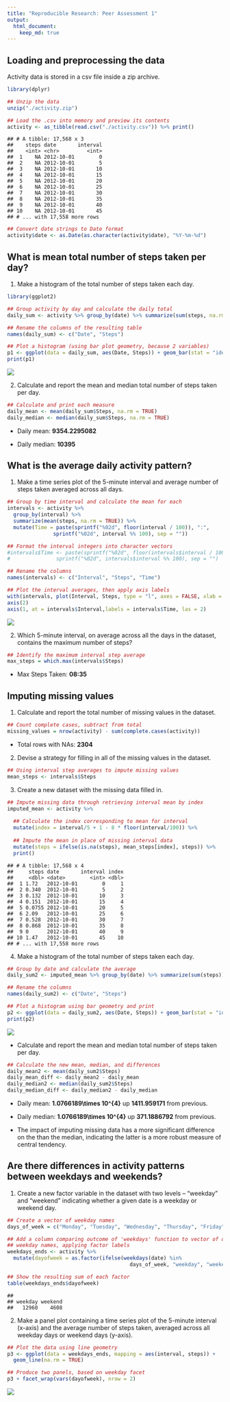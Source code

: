 ```yaml
---
title: "Reproducible Research: Peer Assessment 1"
output: 
  html_document:
    keep_md: true
---
```



## Loading and preprocessing the data
Activity data is stored in a csv file inside a zip archive.

```r
library(dplyr)

## Unzip the data
unzip("./activity.zip") 

## Load the .csv into memory and preview its contents
activity <- as_tibble(read.csv("./activity.csv")) %>% print() 
```

```
## # A tibble: 17,568 x 3
##    steps date       interval
##    <int> <chr>         <int>
##  1    NA 2012-10-01        0
##  2    NA 2012-10-01        5
##  3    NA 2012-10-01       10
##  4    NA 2012-10-01       15
##  5    NA 2012-10-01       20
##  6    NA 2012-10-01       25
##  7    NA 2012-10-01       30
##  8    NA 2012-10-01       35
##  9    NA 2012-10-01       40
## 10    NA 2012-10-01       45
## # ... with 17,558 more rows
```



```r
## Convert date strings to Date format
activity$date <- as.Date(as.character(activity$date), "%Y-%m-%d")
```

## What is mean total number of steps taken per day?

1. Make a histogram of the total number of steps taken each day.


```r
library(ggplot2)

## Group activity by day and calculate the daily total
daily_sum <- activity %>% group_by(date) %>% summarize(sum(steps, na.rm = TRUE))

## Rename the columns of the resulting table
names(daily_sum) <- c("Date", "Steps")

## Plot a histogram (using bar plot geometry, because 2 variables)
p1 <- ggplot(data = daily_sum, aes(Date, Steps)) + geom_bar(stat = "identity")
print(p1)
```

![](PA1_template_files/figure-html/unnamed-chunk-3-1.png)<!-- -->

2. Calculate and report the mean and median total number of steps taken per day.


```r
## Calculate and print each measure
daily_mean <- mean(daily_sum$Steps, na.rm = TRUE)
daily_median <- median(daily_sum$Steps, na.rm = TRUE)
```

 * Daily mean: **9354.2295082**

 * Daily median: **10395**


## What is the average daily activity pattern?

1. Make a time series plot of the 5-minute interval and average number of steps
taken averaged across all days.


```r
## Group by time interval and calculate the mean for each
intervals <- activity %>% 
  group_by(interval) %>% 
  summarize(mean(steps, na.rm = TRUE)) %>%
  mutate(Time = paste(sprintf("%02d", floor(interval / 100)), ":", 
               sprintf("%02d", interval %% 100), sep = ""))

## Format the interval integers into character vectors
#intervals$Time <- paste(sprintf("%02d", floor(intervals$interval / 100)), ":", 
#               sprintf("%02d", intervals$interval %% 100), sep = "")

## Rename the columns
names(intervals) <- c("Interval", "Steps", "Time")

## Plot the interval averages, then apply axis labels
with(intervals, plot(Interval, Steps, type = "l", axes = FALSE, xlab = "Interval"))
axis(2)
axis(1, at = intervals$Interval,labels = intervals$Time, las = 2)
```

![](PA1_template_files/figure-html/unnamed-chunk-5-1.png)<!-- -->


2. Which 5-minute interval, on average across all the days in the dataset, 
contains the maximum number of steps?


```r
## Identify the maximum interval step average
max_steps = which.max(intervals$Steps)
```

 * Max Steps Taken: **08:35** 
 
## Imputing missing values

1. Calculate and report the total number of missing values in the dataset.


```r
## Count complete cases, subtract from total
missing_values = nrow(activity) - sum(complete.cases(activity))
```

 * Total rows with NAs: **2304**
 
2. Devise a strategy for filling in all of the missing values in the dataset.


```r
## Using interval step averages to impute missing values
mean_steps <- intervals$Steps
```

3. Create a new dataset with the missing data filled in.


```r
## Impute missing data through retrieving interval mean by index
imputed_mean <- activity %>% 
  
  ## Calculate the index corresponding to mean for interval
  mutate(index = interval/5 + 1 - 8 * floor(interval/100)) %>%
  
  ## Impute the mean in place of missing interval data
  mutate(steps = ifelse(is.na(steps), mean_steps[index], steps)) %>%
  print()
```

```
## # A tibble: 17,568 x 4
##     steps date       interval index
##     <dbl> <date>        <int> <dbl>
##  1 1.72   2012-10-01        0     1
##  2 0.340  2012-10-01        5     2
##  3 0.132  2012-10-01       10     3
##  4 0.151  2012-10-01       15     4
##  5 0.0755 2012-10-01       20     5
##  6 2.09   2012-10-01       25     6
##  7 0.528  2012-10-01       30     7
##  8 0.868  2012-10-01       35     8
##  9 0      2012-10-01       40     9
## 10 1.47   2012-10-01       45    10
## # ... with 17,558 more rows
```

4. Make a histogram of the total number of steps taken each day.


```r
## Group by date and calculate the average
daily_sum2 <- imputed_mean %>% group_by(date) %>% summarize(sum(steps))

## Rename the columns
names(daily_sum2) <- c("Date", "Steps")

## Plot a histogram using bar geometry and print
p2 <- ggplot(data = daily_sum2, aes(Date, Steps)) + geom_bar(stat = "identity")
print(p2)
```

![](PA1_template_files/figure-html/unnamed-chunk-10-1.png)<!-- -->

 - Calculate and report the mean and median total number of steps taken per day. 

```r
## Calculate the new mean, median, and differences 
daily_mean2 <- mean(daily_sum2$Steps)
daily_mean_diff <- daily_mean2 - daily_mean
daily_median2 <- median(daily_sum2$Steps)
daily_median_diff <- daily_median2 - daily_median
```

 * Daily mean: **1.0766189\times 10^{4}** up **1411.959171** from previous.

 * Daily median: **1.0766189\times 10^{4}** up **371.1886792** from previous.
 
 - The impact of imputing missing data has a more significant difference on the 
 than the median, indicating the latter is a more robust measure of central
 tendency.
 
## Are there differences in activity patterns between weekdays and weekends?

1. Create a new factor variable in the dataset with two levels – “weekday” and 
“weekend” indicating whether a given date is a weekday or weekend day.


```r
## Create a vector of weekday names
days_of_week = c("Monday", "Tuesday", "Wednesday", "Thursday", "Friday")

## Add a column comparing outcome of 'weekdays' function to vector of qualifying
## weekday names, applying factor labels
weekdays_ends <- activity %>% 
  mutate(dayofweek = as.factor(ifelse(weekdays(date) %in% 
                                        days_of_week, "weekday", "weekend")))

## Show the resulting sum of each factor
table(weekdays_ends$dayofweek)
```

```
## 
## weekday weekend 
##   12960    4608
```

2. Make a panel plot containing a time series plot of the 5-minute interval 
(x-axis) and the average number of steps taken, averaged across all weekday days
or weekend days (y-axis). 


```r
## Plot the data using line geometry
p3 <- ggplot(data = weekdays_ends, mapping = aes(interval, steps)) +
  geom_line(na.rm = TRUE)

## Produce two panels, based on weekday facet
p3 + facet_wrap(vars(dayofweek), nrow = 2)
```

![](PA1_template_files/figure-html/unnamed-chunk-13-1.png)<!-- -->
